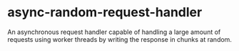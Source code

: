 # async-random-request-handler
An asynchronous request handler capable of handling a large amount of requests using worker threads by writing the response in chunks at random.
